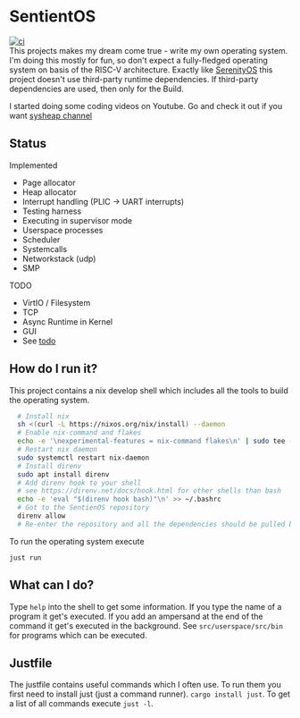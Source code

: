 # SentientOS
[![ci](https://github.com/sysheap/sentientos/actions/workflows/ci.yml/badge.svg?branch=main)](https://github.com/sysheap/sentientos/actions/workflows/ci.yml)  
This projects makes my dream come true - write my own operating system. I'm doing this mostly for fun, so don't expect a fully-fledged operating system on basis of the RISC-V architecture.
Exactly like [SerenityOS](https://github.com/SerenityOS/serenity) this project doesn't use third-party runtime dependencies. If third-party dependencies are used, then only for the Build.

I started doing some coding videos on Youtube. Go and check it out if you want [sysheap channel](http://www.youtube.com/@sysheap)

## Status

Implemented

- Page allocator
- Heap allocator
- Interrupt handling (PLIC -> UART interrupts)
- Testing harness
- Executing in supervisor mode
- Userspace processes
- Scheduler
- Systemcalls
- Networkstack (udp)
- SMP

TODO

- VirtIO / Filesystem
- TCP
- Async Runtime in Kernel
- GUI
- See [todo](./todo.md)

## How do I run it?
This project contains a nix develop shell which includes all the tools to build the operating system.
```bash
  # Install nix
  sh <(curl -L https://nixos.org/nix/install) --daemon
  # Enable nix-command and flakes
  echo -e '\nexperimental-features = nix-command flakes\n' | sudo tee -a /etc/nix/nix.conf
  # Restart nix daemon
  sudo systemctl restart nix-daemon
  # Install direnv
  sudo apt install direnv
  # Add direnv hook to your shell
  # see https://direnv.net/docs/hook.html for other shells than bash
  echo -e 'eval "$(direnv hook bash)"\n' >> ~/.bashrc
  # Got to the SentienOS repository
  direnv allow
  # Re-enter the repository and all the dependencies should be pulled by nix
```

To run the operating system execute

```
just run
```

## What can I do?

Type `help` into the shell to get some information. If you type the name of a program it get's executed. If you add an ampersand at the end of the command it get's executed in the background. See `src/userspace/src/bin` for programs which can be executed.

## Justfile

The justfile contains useful commands which I often use. To run them you first need to install just (just a command runner).
`cargo install just`. To get a list of all commands execute `just -l`.
